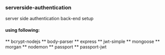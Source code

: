 ### serverside-authentication
server side authentication back-end setup

#### using following:

** bcrypt-nodejs
** body-parser
** express
** jwt-simple
** mongoose
** morgan
** nodemon
** passport
** passport-jwt
